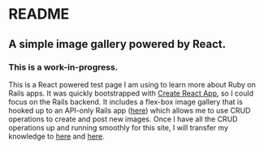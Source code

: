 # README

## A simple image gallery powered by React.

### This is a work-in-progress.

This is a React powered test page I am using to learn more about Ruby on Rails apps. It was quickly bootstrapped with [Create React App](https://github.com/facebookincubator/create-react-app), so I could focus on the Rails backend.  It includes a flex-box image gallery that is hooked up to an API-only Rails app ([here](https://github.com/velossien/railsgalleryapitest)) which allows me to use CRUD operations to create and post new images. Once I have all the CRUD operations up and running smoothly for this site, I will transfer my knowledge to [here](https://github.com/velossien/photo-gallery) and [here](https://github.com/velossien/FolejoDePuertoNuevo).
